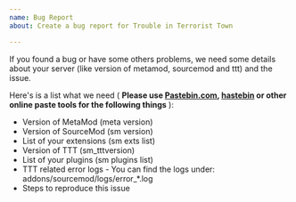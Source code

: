 ```yaml
---
name: Bug Report
about: Create a bug report for Trouble in Terrorist Town

---
```

If you found a bug or have some others problems, we need some details about your server (like version of metamod, sourcemod and ttt) and  the issue.

Here's is a list what we need ( __Please use [Pastebin.com](https://pastebin.com), [hastebin](https://hastebin.com) or other online paste tools for the following things__ ):
- Version of MetaMod  (meta version)
- Version of SourceMod (sm version)
- List of your extensions (sm exts list)
- Version of TTT (sm_tttversion)
- List of your plugins (sm plugins list)
- TTT related error logs - You can find the logs under: addons/sourcemod/logs/error_*.log
- Steps to reproduce this issue
